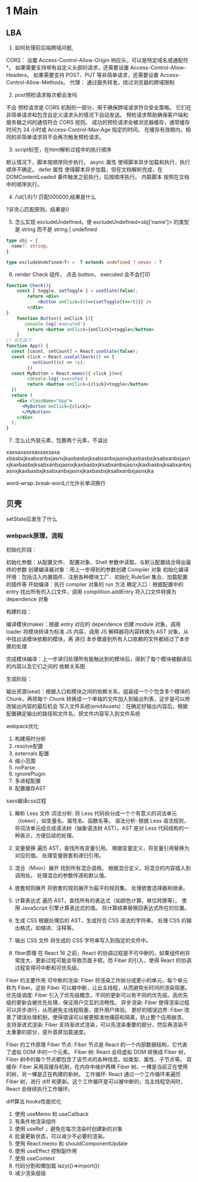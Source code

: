 # 1 Main

## LBA
1. 如何处理前后端跨域问题,

CORS：
设置 Access-Control-Allow-Origin 响应头，可以是特定域名或通配符 *。
如果需要支持带有自定义头部的请求，还需要设置 Access-Control-Allow-Headers。
如果需要支持 POST、PUT 等非简单请求，还需要设置 Access-Control-Allow-Methods。
代理：
通过服务转发，绕过浏览器的跨域限制

2. post预检请求每次都会发吗

不会
预检请求是 CORS 机制的一部分，用于确保跨域请求符合安全策略。
它们在非简单请求和包含自定义请求头的情况下自动发送。
预检请求帮助确保客户端和服务器之间的通信符合 CORS 规则。
成功的预检请求会被浏览器缓存，通常缓存时间为 24 小时或 Access-Control-Max-Age 指定的时间。
在缓存有效期内，相同的非简单请求将不会再次触发预检请求。

3. script标签，在html解析过程中的执行顺序

默认情况下，脚本按顺序同步执行。
async 属性 使得脚本异步加载和执行，执行顺序不确定。
defer 属性 使得脚本异步加载，但在文档解析完成，在 DOMContentLoaded 事件触发之前执行。后按顺序执行。
内联脚本 按照在文档中的顺序执行。

4. /\d{1,6}?/  ​匹配000000,结果是什么​

?非贪心匹配原则，结果是0

5. 怎么实现 excludeUndefined，使 excludeUndefined<obj['name']> 的类型是 string 而不是 string | undefined

```ts
type obj = {​
  name?: string;​
}​

type excludeUndefined<T> =  ​​​T extends undefined ? never : T
```


6. render Check 组件， 点击 button， executed 会不会打印
```jsx
function Check(){
    const [ toggle, setToggle ] = useState(false);
        return <div>
            <Button onClick={()=>{setToggle(t=>!t)}} />
        </div>   
}    
    function Button({ onClick }){
       console.log('executed')
        return <button onClick={onClick}>toggle</button>
    }
// 优化如下
function App() {
  const [count, setCount] = React.useState(false);
  const click = React.useCallback(() => {
          setCount((c) => !c);
        })
  const MyButton = React.memo(({ click })=>{
        console.log('executed')
        return <button onClick={click}>toggle</button>
  })
  return (
    <div className="App">
      <MyButton onClick={click}>
      </MyButton>
    </div>
  );
}
```



7. 怎么让外层元素，包裹两个元素，不溢出
  
<div>
  <div>
  xaxsaxasxsaxsaxsaxa
  </div> <div>xbasbxjksabxanbxjasnxjkaxbasbxjksabxanbxjasnxjkaxbasbxjksabxanbxjasnxjkaxbasbxjksabxanbxjasnxjkaxbasbxjksabxanbxjasnxjkaxbasbxjksabxanbxjasnxjkaxbasbxjksabxanbxjasnxjkaxbasbxjksabxanbxjasnxjka
  </div>
</div>

word-wrap: break-word;//允许长单词换行



## 贝壳
setState后发生了什么

### webpack原理，流程
初始化阶段：

初始化参数：从配置文件、 配置对象、Shell 参数中读取，与默认配置结合得出最终的参数
创建编译器对象：用上一步得到的参数创建 Compiler 对象
初始化编译环境：包括注入内置插件、注册各种模块工厂、初始化 RuleSet 集合、加载配置的插件等
开始编译：执行 compiler 对象的 run 方法
确定入口：根据配置中的 entry 找出所有的入口文件，调用 compilition.addEntry 将入口文件转换为 dependence 对象


构建阶段：

编译模块(make)：根据 entry 对应的 dependence 创建 module 对象，调用 loader 将模块转译为标准 JS 内容，调用 JS 解释器将内容转换为 AST 对象，从中找出该模块依赖的模块，再 递归 本步骤直到所有入口依赖的文件都经过了本步骤的处理

完成模块编译：上一步递归处理所有能触达到的模块后，得到了每个模块被翻译后的内容以及它们之间的 依赖关系图


生成阶段：

输出资源(seal)：根据入口和模块之间的依赖关系，组装成一个个包含多个模块的 Chunk，再把每个 Chunk 转换成一个单独的文件加入到输出列表，这步是可以修改输出内容的最后机会
写入文件系统(emitAssets)：在确定好输出内容后，根据配置确定输出的路径和文件名，把文件内容写入到文件系统


webpack优化
1. 构建用时分析
2. resolve配置
3. externals 配置
4. 缩小范围
5. noParse
6. ignorePlugin
7. 多进程配置
8. 配置缓存AST

sass编译css过程
1. 解析 Less 文件
词法分析: 将 Less 代码拆分成一个个有意义的词法单元（token），如变量名、属性名、函数名等。
语法分析: 根据 Less 语法规则，将词法单元组合成语法树（抽象语法树 AST）。AST 是对 Less 代码结构的一种表示，方便后续的处理。
2. 变量替换
遍历 AST，查找所有变量引用。
根据变量定义，将变量引用替换为对应的值。
处理变量嵌套和递归引用。
3. 混合（Mixin）展开
找到所有混合调用。
根据混合定义，将混合的内容插入到调用处。
处理混合的参数传递和默认值。
4. 嵌套规则展开
将嵌套的规则展开为扁平的规则集。
处理嵌套选择器和继承。
5. 计算表达式
遍历 AST，查找所有的表达式（如颜色计算、单位转换等）。
使用 JavaScript 引擎计算表达式的值。
将计算结果替换回表达式所在的位置。
6. 生成 CSS
根据处理后的 AST，生成符合 CSS 语法的字符串。
处理 CSS 的输出格式，如缩进、注释等。
7. 输出 CSS 文件
将生成的 CSS 字符串写入到指定的文件中。

4. fiber原理
在 React 16 之前，React 的协调过程是不可中断的，如果组件树非常庞大，更新过程可能会导致页面卡顿。而 Fiber 的引入，使得 React 的协调过程变得可中断和可优先级。

Fiber 的主要作用
可中断的渲染: Fiber 将渲染工作拆分成更小的单元，每个单元称为 Fiber。这些 Fiber 可以被中断，让出主线程，从而避免长时间的渲染阻塞。
优先级调度: Fiber 引入了优先级概念，不同的更新可以有不同的优先级。高优先级的更新会被优先处理，保证用户交互的流畅性。
异步渲染: Fiber 使得渲染过程可以异步进行，从而避免主线程阻塞，提升用户体验。
更好的错误边界: Fiber 改善了错误处理机制，使得错误可以被更精准地捕获和隔离，防止整个应用崩溃。
支持渐进式渲染: Fiber 支持渐进式渲染，可以先渲染重要的部分，然后再渲染不太重要的部分，提升首屏加载速度。

Fiber 的工作原理
Fiber 节点: Fiber 节点是 React 的一个内部数据结构，它代表了虚拟 DOM 中的一个元素。
Fiber 树: React 会将虚拟 DOM 转换成 Fiber 树，Fiber 树中的每个节点都包含了该节点的各种信息，如类型、属性、子节点等。
双缓存: Fiber 采用双缓存机制，在内存中维护两棵 Fiber 树，一棵是当前正在使用的树，另一棵是正在构建的新树。
工作循环: React 通过一个工作循环来遍历 Fiber 树，进行 diff 和更新。这个工作循环是可以被中断的，当主线程空闲时，React 会继续执行工作循环。


diff算法
hooks性能优化
1. 使用 useMemo 和 useCallback
2. 有条件地渲染组件
3. 使用 useRef ，避免在每次渲染时创建新的对象
4. 批量更新状态，可以减少不必要的渲染。
5. 使用 React.memo 和 shouldComponentUpdate
6. 使用 useEffect 控制副作用
7. 使用 useContext
8. 代码分割和懒加载 lazy(()=>import())
9. 减少渲染层级

